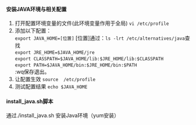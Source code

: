 
#### 安装JAVA环境与相关配置
1. 打开配置环境变量的文件(此环境变量作用于全局) `vi /etc/profile `
2. 添加以下配置：  
`export JAVA_HOME=[位置]` [位置]通过：`ls -lrt /etc/alternatives/java`查找    
`export JRE_HOME=$JAVA_HOME/jre`  
`export CLASSPATH=$JAVA_HOME/lib:$JRE_HOME/lib:$CLASSPATH`  
`export PATH=$JAVA_HOME/bin:$JRE_HOME/bin:$PATH`  
:wq保存退出。
3. 让配置生效
`source  /etc/profile`  
4. 测试配置结果
`echo $JAVA_HOME`  

#### install_java.sh脚本
通过./install_java.sh  安装Java环境（yum安装）
